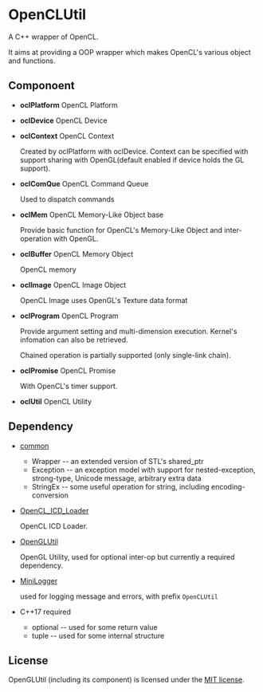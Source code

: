 # OpenCLUtil

A C++ wrapper of OpenCL.

It aims at providing a OOP wrapper which makes OpenCL's various object and functions.

## Componoent

* **oclPlatform**  OpenCL Platform

* **oclDevice**  OpenCL Device

* **oclContext**  OpenCL Context

  Created by oclPlatform with oclDevice. Context can be specified with support sharing with OpenGL(default enabled if device holds the GL support).

* **oclComQue**  OpenCL Command Queue

  Used to dispatch commands

* **oclMem**  OpenCL Memory-Like Object base
  
  Provide basic function for OpenCL's Memory-Like Object and inter-operation with OpenGL.

* **oclBuffer**  OpenCL Memory Object
  
  OpenCL memory

* **oclImage**  OpenCL Image Object
  
  OpenCL Image uses OpenGL's Texture data format

* **oclProgram**  OpenCL Program

  Provide argument setting and multi-dimension execution. Kernel's infomation can also be retrieved.

  Chained operation is partially supported (only single-link chain).

* **oclPromise**  OpenCL Promise

  With OpenCL's timer support.

* **oclUtil**  OpenCL Utility

## Dependency

* [common](../common)
  * Wrapper -- an extended version of STL's shared_ptr
  * Exception -- an exception model with support for nested-exception, strong-type, Unicode message, arbitrary extra data 
  * StringEx -- some useful operation for string, including encoding-conversion

* [OpenCL_ICD_Loader](../3rdParty/OpenCL_ICD_Loader)

  OpenCL ICD Loader.

* [OpenGLUtil](../OpenGLUtil)

  OpenGL Utility, used for optional inter-op but currently a required dependency.

* [MiniLogger](../MiniLogger)
  
  used for logging message and errors, with prefix `OpenCLUtil`

* C++17 required
  * optional -- used for some return value
  * tuple -- used for some internal structure

## License

OpenGLUtil (including its component) is licensed under the [MIT license](../License.txt).
